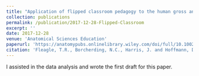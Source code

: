 ```yaml
---
title: "Application of flipped classroom pedagogy to the human gross anatomy laboratory: Student preferences and learning outcomes"
collection: publications
permalink: /publication/2017-12-28-Flipped-Classroom
excerpt: ''
date: 2017-12-28
venue: 'Anatomical Sciences Education'
paperurl: 'https://anatomypubs.onlinelibrary.wiley.com/doi/full/10.1002/ase.1755'
citation: 'Fleagle, T.R., Borcherding, N.C., Harris, J. and Hoffmann, D.S. (2018), Application of flipped classroom pedagogy to the human gross anatomy laboratory: Student preferences and learning outcomes. American Association of Anatomists, 11: 385-396. https://doi.org/10.1002/ase.1755'
---
```


I assisted in the data analysis and wrote the first draft for this paper. 
